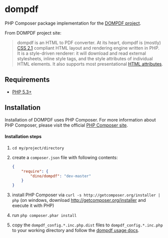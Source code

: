 dompdf
======

PHP Composer package implementation for the [DOMPDF project](http://code.google.com/p/dompdf/).

From DOMPDF project site:

> dompdf is an HTML to PDF converter. At its heart, dompdf is (mostly) [CSS 2.1](http://www.w3.org/TR/CSS2/) compliant HTML layout and rendering engine written in PHP. It is a style-driven renderer: it will download and read external stylesheets, inline style tags, and the style attributes of individual HTML elements. It also supports most presentational [HTML attributes](http://www.w3.org/TR/html4/index/attributes.html).

## Requirements
  - [PHP 5.3+](http://php.net/)

## Installation
Installation of DOMPDF uses PHP Composer. For more information about PHP Composer, please visit the official [PHP Composer site](http://getcomposer.org/).

#### Installation steps

  1. `cd my/project/directory`
  2. create a `composer.json` file with following contents:

     ```json
     {
         "require": {
             "dino/dompdf": "dev-master"
         }
     }
     ```
  3. install PHP Composer via `curl -s http://getcomposer.org/installer | php` (on windows, download
     http://getcomposer.org/installer and execute it with PHP)
  4. run `php composer.phar install`

  5. copy the ``dompdf_config.*.inc.php.dist`` files to ``dompdf_config.*.inc.php`` to your working directory and follow the [dompdf usage docs](http://code.google.com/p/dompdf/wiki/Usage).
